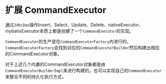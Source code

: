 # 扩展 CommandExecutor

通过`JdbcDao`操作Insert、Select、Update、Delete、nativeExecutor、mybatisExecutor本质上都是创建了一个`CommandExecutor`的实现。

`CommandExecutor`的生产是在`CommandExecutorFactory`内进行的，`CommandExecutorFactory`会找到对应的`CommandExecutorBuilder`然后构建出相应的CommandExecutor对象。

对于上述几个内置的CommandExecutor对象都是由`CommandExecutorBuilderImpl`来进行构建的，也可以实现自己的`CommandExecutor`来整合不同的持久化执行方式。

